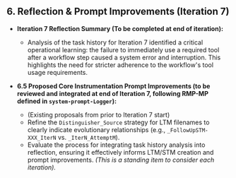## 6. Reflection & Prompt Improvements (Iteration 7)

*   **Iteration 7 Reflection Summary (To be completed at end of iteration):**
    *   Analysis of the task history for Iteration 7 identified a critical operational learning: the failure to immediately use a required tool after a workflow step caused a system error and interruption. This highlights the need for stricter adherence to the workflow's tool usage requirements.

*   **6.5 Proposed Core Instrumentation Prompt Improvements (to be reviewed and integrated at end of Iteration 7, following RMP-MP defined in `system-prompt-Logger`):**
    *   (Existing proposals from prior to Iteration 7 start)
    *   Refine the `Distinguisher_Source` strategy for LTM filenames to clearly indicate evolutionary relationships (e.g., `_FollowUpSTM-XXX_IterN` vs. `_IterN_AttemptM`).
    *   Evaluate the process for integrating task history analysis into reflection, ensuring it effectively informs LTM/STM creation and prompt improvements. *(This is a standing item to consider each iteration).*